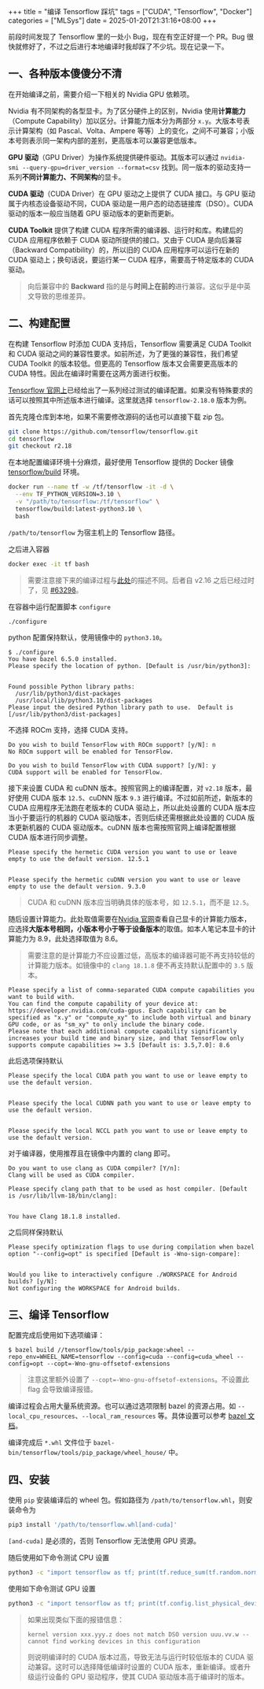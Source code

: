 +++
title = "编译 Tensorflow 踩坑"
tags = ["CUDA", "Tensorflow", "Docker"]
categories = ["MLSys"]
date = 2025-01-20T21:31:16+08:00
+++

前段时间发现了 Tensorflow 里的一处小 Bug，现在有空正好提一个 PR。Bug 很快就修好了，不过之后进行本地编译时我却踩了不少坑。现在记录一下。

## 一、各种版本傻傻分不清

在开始编译之前，需要介绍一下相关的 Nvidia GPU 依赖项。 

Nvidia 有不同架构的各型显卡。为了区分硬件上的区别，Nvidia 使用**计算能力**（Compute Capability）加以区分。计算能力版本分为两部分 `x.y`。大版本号表示计算架构（如 Pascal、Volta、Ampere 等等）上的变化，之间不可兼容；小版本号则表示同一架构内部的差别，更高版本可以兼容更低版本。

**GPU 驱动**（GPU Driver）为操作系统提供硬件驱动。其版本可以通过 `nvidia-smi --query-gpu=driver_version --format=csv` 找到。同一版本的驱动支持一系列**不同计算能力、不同架构**的显卡。

**CUDA 驱动**（CUDA Driver）在 GPU 驱动之上提供了 CUDA 接口。与 GPU 驱动属于内核态设备驱动不同，CUDA 驱动是一用户态的动态链接库（DSO）。CUDA 驱动的版本一般应当随着 GPU 驱动版本的更新而更新。

**CUDA Toolkit** 提供了构建 CUDA 程序所需的编译器、运行时和库。构建后的 CUDA 应用程序依赖于 CUDA 驱动所提供的接口。又由于 CUDA 是向后兼容（Backward Compatibility）的，所以旧的 CUDA 应用程序可以运行在新的 CUDA 驱动上；换句话说，要运行某一 CUDA 程序，需要高于特定版本的 CUDA 驱动。

> 向后兼容中的 **Backward** 指的是与**时间上在前的**进行兼容。这似乎是中英文导致的思维差异。

## 二、构建配置

在构建 Tensorflow 时添加 CUDA 支持后，Tensorflow 需要满足 CUDA Toolkit 和 CUDA 驱动之间的兼容性要求。如前所述，为了更强的兼容性，我们希望 CUDA Toolkit 的版本较低。但更高的 Tensorflow 版本又会需要更高版本的 CUDA 特性。因此在编译时需要在这两方面进行权衡。

[Tensorflow 官网上](https://www.tensorflow.org/install/source#gpu)已经给出了一系列经过测试的编译配置。如果没有特殊要求的话可以按照其中所述版本进行编译。这里就选择 `tensorflow-2.18.0` 版本为例。

首先克隆仓库到本地，如果不需要修改源码的话也可以直接下载 zip 包。

```bash
git clone https://github.com/tensorflow/tensorflow.git
cd tensorflow
git checkout r2.18
```

在本地配置编译环境十分麻烦，最好使用 Tensorflow 提供的 Docker 镜像 [tensorflow/build](https://hub.docker.com/r/tensorflow/build) 环境。

```bash
docker run --name tf -w /tf/tensorflow -it -d \
  --env TF_PYTHON_VERSION=3.10 \
  -v "/path/to/tensorflow:/tf/tensorflow" \
  tensorflow/build:latest-python3.10 \
  bash
```

`/path/to/tensorflow` 为宿主机上的 Tensorflow 路径。

之后进入容器

```bash
docker exec -it tf bash
```

> 需要注意接下来的编译过程与[此处](https://github.com/tensorflow/tensorflow/tree/master/tensorflow/tools/tf_sig_build_dockerfiles)的描述不同。后者自 v2.16 之后已经过时了，见 [#63298](https://github.com/tensorflow/tensorflow/issues/63298)。

在容器中运行配置脚本 `configure`

```bash
./configure
```

python 配置保持默认，使用镜像中的 `python3.10`。

```console
$ ./configure
You have bazel 6.5.0 installed.
Please specify the location of python. [Default is /usr/bin/python3]: 


Found possible Python library paths:
  /usr/lib/python3/dist-packages
  /usr/local/lib/python3.10/dist-packages
Please input the desired Python library path to use.  Default is [/usr/lib/python3/dist-packages]
```

不选择 ROCm 支持，选择 CUDA 支持。


```console
Do you wish to build TensorFlow with ROCm support? [y/N]: n
No ROCm support will be enabled for TensorFlow.

Do you wish to build TensorFlow with CUDA support? [y/N]: y
CUDA support will be enabled for TensorFlow.
```

接下来设置 CUDA 和 cuDNN 版本。按照官网上的编译配置，对 `v2.18` 版本，最好使用 CUDA 版本 `12.5`、cuDNN 版本 `9.3` 进行编译。不过如前所述，新版本的 CUDA 应用程序无法跑在老版本的 CUDA 驱动上，所以此处设置的 CUDA 版本应当小于要运行的机器的 CUDA 驱动版本，否则后续还需根据此处设置的 CUDA 版本更新机器的 CUDA 驱动版本。cuDNN 版本也需按照官网上编译配置根据 CUDA 版本进行同步调整。

```console
Please specify the hermetic CUDA version you want to use or leave empty to use the default version. 12.5.1


Please specify the hermetic cuDNN version you want to use or leave empty to use the default version. 9.3.0
```

> CUDA 和 cuDNN 版本应当明确具体的版本号，如 `12.5.1`，而不是 `12.5`。

随后设置计算能力。此处取值需要在[Nvidia 官网](https://developer.nvidia.com/cuda-gpus)查看自己显卡的计算能力版本，应选择**大版本号相同，小版本号小于等于设备版本**的取值。如本人笔记本显卡的计算能力为 8.9，此处选择取值为 8.6。

> 需要注意的是计算能力不应设置过低，高版本的编译器可能不再支持较低的计算能力版本。如镜像中的 `clang 18.1.8` 便不再支持默认配置中的 `3.5` 版本。

```console
Please specify a list of comma-separated CUDA compute capabilities you want to build with.
You can find the compute capability of your device at: https://developer.nvidia.com/cuda-gpus. Each capability can be specified as "x.y" or "compute_xy" to include both virtual and binary GPU code, or as "sm_xy" to only include the binary code.
Please note that each additional compute capability significantly increases your build time and binary size, and that TensorFlow only supports compute capabilities >= 3.5 [Default is: 3.5,7.0]: 8.6
```

此后选项保持默认

```console
Please specify the local CUDA path you want to use or leave empty to use the default version. 


Please specify the local CUDNN path you want to use or leave empty to use the default version. 


Please specify the local NCCL path you want to use or leave empty to use the default version.
```

对于编译器，使用推荐且在镜像中内置的 clang 即可。

```console
Do you want to use clang as CUDA compiler? [Y/n]: 
Clang will be used as CUDA compiler.

Please specify clang path that to be used as host compiler. [Default is /usr/lib/llvm-18/bin/clang]: 


You have Clang 18.1.8 installed.
```

之后同样保持默认

```console
Please specify optimization flags to use during compilation when bazel option "--config=opt" is specified [Default is -Wno-sign-compare]: 


Would you like to interactively configure ./WORKSPACE for Android builds? [y/N]: 
Not configuring the WORKSPACE for Android builds.
```

## 三、编译 Tensorflow

配置完成后使用如下选项编译：

```console
$ bazel build //tensorflow/tools/pip_package:wheel --repo_env=WHEEL_NAME=tensorflow --config=cuda --config=cuda_wheel --config=opt --copt=-Wno-gnu-offsetof-extensions
```

> 注意这里额外设置了 `--copt=-Wno-gnu-offsetof-extensions`。不设置此 flag 会导致编译报错。

编译过程会占用大量系统资源。也可以通过选项限制 bazel 的资源占用。如 `--local_cpu_resources`、`--local_ram_resources` 等。具体设置可以参考 [bazel 文档](https://bazel.build/reference/command-line-reference?hl=zh-cn)。

编译完成后 `*.whl` 文件位于 `bazel-bin/tensorflow/tools/pip_package/wheel_house/` 中。

## 四、安装

使用 `pip` 安装编译后的 wheel 包。假如路径为 `/path/to/tensorflow.whl`，则安装命令为

```bash
pip3 install '/path/to/tensorflow.whl[and-cuda]'
```

`[and-cuda]` 是必须的，否则 Tensorflow 无法使用 GPU 资源。

随后使用如下命令测试 CPU 设置

```bash
python3 -c "import tensorflow as tf; print(tf.reduce_sum(tf.random.normal([1000, 1000])))"
```

使用如下命令测试 GPU 设置

```bash
python3 -c "import tensorflow as tf; print(tf.config.list_physical_devices('GPU'))"
```

> 如果出现类似下面的报错信息：
> 
> ```console
> kernel version xxx.yyy.z does not match DSO version uuu.vv.w -- cannot find working devices in this configuration
> ```
> 
> 则说明编译时的 CUDA 版本过高，导致无法与运行时较低版本的 CUDA 驱动兼容。这时可以选择降低编译时设置的 CUDA 版本，重新编译。或者升级运行设备的 GPU 驱动程序，使其 CUDA 驱动版本高于编译时的版本。